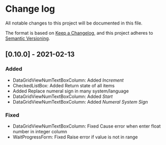 # Change log

All notable changes to this project will be documented in this file.

The format is based on [Keep a Changelog](https://keepachangelog.com/en/1.0.0/),
and this project adheres to [Semantic Versioning](https://semver.org/spec/v2.0.0.html).

## [0.10.0] - 2021-02-13

### Added

- DataGridViewNumTextBoxColumn: Added _Increment_
- CheckedListBox: Added Return state of all items
- Added Replace numeral sign in many system/language
- DataGridViewNumTextBoxColumn: Added _Start_
- DataGridViewNumTextBoxColumn: Added _Numeral System Sign_

### Fixed

- DataGridViewNumTextBoxColumn: Fixed Cause error when enter float number in integer column
- WaitProgressForm: Fixed Raise error if value is not in range